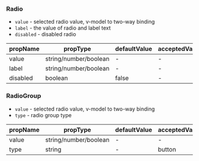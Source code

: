 ### Radio

* `value` \- selected radio value, v-model to two-way binding
* `label` \- the value of radio	and label text
* `disabled` \- disabled radio

|  propName  | propType | defaultValue | acceptedValue |
| ---------- | -------- | ------------ | ------------- |
| value      | string/number/boolean | - | -           |
| label      | string/number/boolean | - | -           |
| disabled   | boolean  | false        | -             |

### RadioGroup

* `value` \- selected radio value, v-model to two-way binding
* `type` \- radio group type

|  propName  | propType | defaultValue | acceptedValue |
| ---------- | -------- | ------------ | ------------- |
| value      | string/number/boolean | - | -           |
| type       | string   | -            | button        |
